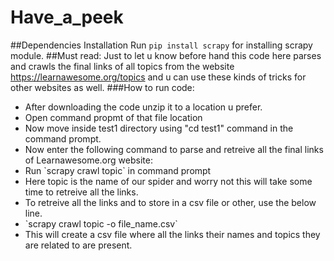 # Have_a_peek
##Dependencies Installation
Run `pip install scrapy` for installing scrapy module.
##Must read:
Just to let u know before hand this code here parses and crawls the final links of all topics from the website https://learnawesome.org/topics and u can use these kinds of tricks for other websites as well.
###How to run code:
<ul>
  <li>After downloading the code unzip it to a location u prefer.</li>
  <li>Open command propmt of that file location</li>
  <li>Now move inside test1 directory using "cd test1" command in the command prompt.</li>
  <li>Now enter the following command to parse and retreive all the final links of Learnawesome.org website:</li>
  <li>Run `scrapy crawl topic` in command prompt</li>

  <li>Here topic is the name of our spider and worry not this will take some time to retreive all the links.</li>
  <li>To retreive all the links and to store in a csv file or other, use the below line.</li>

  <li>`scrapy crawl topic -o file_name.csv`</li>

  <li>This will create a csv file where all the links their names and topics they are related to are present.</li>
</ul>
